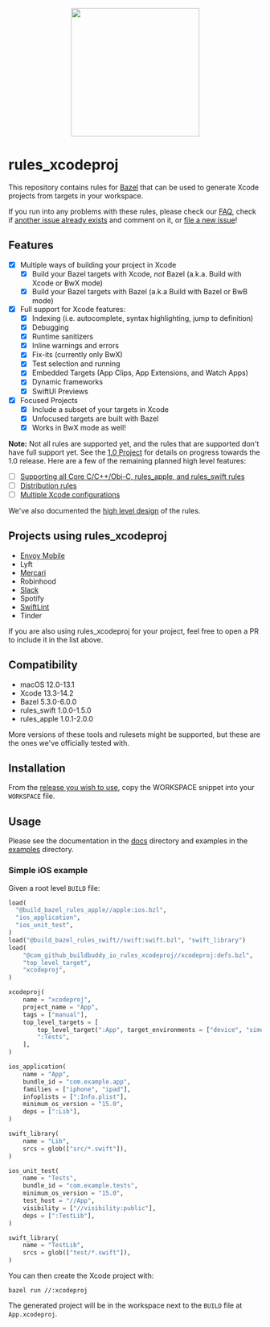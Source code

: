 <p align="center">
  <img src="https://user-images.githubusercontent.com/158658/161647598-223361dc-030d-431a-b4fe-d92592ed5530.png" height="255">
</p>

# rules_xcodeproj

This repository contains rules for [Bazel](https://bazel.build) that can be
used to generate Xcode projects from targets in your workspace.

If you run into any problems with these rules, please check our
[FAQ](/docs/faq.md), check if [another issue already exists][issues] and comment
on it, or [file a new issue][file-an-issue]!

[issues]: https://github.com/buildbuddy-io/rules_xcodeproj/issues
[file-an-issue]: https://github.com/buildbuddy-io/rules_xcodeproj/issues/new/choose

## Features

- [x] Multiple ways of building your project in Xcode
  - [x] Build your Bazel targets with Xcode, _not_ Bazel
    (a.k.a. Build with Xcode or BwX mode)
  - [x] Build your Bazel targets with Bazel (a.k.a Build with Bazel or BwB mode)
- [x] Full support for Xcode features:
  - [x] Indexing (i.e. autocomplete, syntax highlighting, jump to
    definition)
  - [x] Debugging
  - [x] Runtime sanitizers
  - [x] Inline warnings and errors
  - [x] Fix-its (currently only BwX)
  - [x] Test selection and running
  - [x] Embedded Targets (App Clips, App Extensions, and Watch Apps)
  - [X] Dynamic frameworks
  - [x] SwiftUI Previews
- [x] Focused Projects
  - [x] Include a subset of your targets in Xcode
  - [x] Unfocused targets are built with Bazel
  - [x] Works in BwX mode as well!

**Note:** Not all rules are supported yet, and the rules that are supported
don't have full support yet. See the
[1.0 Project](https://github.com/orgs/buildbuddy-io/projects/2/views/3)
for details on progress towards the 1.0 release. Here are a few of the remaining
planned high level features:

- [ ] [Supporting all Core C/C++/Obj-C, rules_apple, and rules_swift rules](https://github.com/buildbuddy-io/rules_xcodeproj/milestone/4)
- [ ] [Distribution rules](https://github.com/buildbuddy-io/rules_xcodeproj/milestone/18)
- [ ] [Multiple Xcode configurations](https://github.com/buildbuddy-io/rules_xcodeproj/milestone/17)

We've also documented the [high level design](/docs/design/high-level.md) of the
rules.

## Projects using rules_xcodeproj

- [Envoy Mobile](https://github.com/envoyproxy/envoy-mobile)
- Lyft
- [Mercari](https://engineering.mercari.com/blog/entry/20221215-16cdd59909/)
- Robinhood
- [Slack](https://www.youtube.com/watch?v=wy3Q38VJ5uQ)
- Spotify
- [SwiftLint](https://github.com/realm/SwiftLint)
- Tinder

If you are also using rules_xcodeproj for your project, feel free to open a PR
to include it in the list above.

## Compatibility

- macOS 12.0-13.1
- Xcode 13.3-14.2
- Bazel 5.3.0-6.0.0
- rules_swift 1.0.0-1.5.0
- rules_apple 1.0.1-2.0.0

More versions of these tools and rulesets might be supported, but these are the
ones we've officially tested with.

## Installation

From the
[release you wish to use](https://github.com/buildbuddy-io/rules_xcodeproj/releases),
copy the WORKSPACE snippet into your `WORKSPACE` file.

## Usage

Please see the documentation in the [docs](docs/README.md) directory and
examples in the [examples](examples/README.md) directory.

### Simple iOS example

Given a root level `BUILD` file:
```python
load(
  "@build_bazel_rules_apple//apple:ios.bzl",
  "ios_application",
  "ios_unit_test",
)
load("@build_bazel_rules_swift//swift:swift.bzl", "swift_library")
load(
    "@com_github_buildbuddy_io_rules_xcodeproj//xcodeproj:defs.bzl",
    "top_level_target",
    "xcodeproj",
)

xcodeproj(
    name = "xcodeproj",
    project_name = "App",
    tags = ["manual"],
    top_level_targets = [
        top_level_target(":App", target_environments = ["device", "simulator"]),
        ":Tests",
    ],
)

ios_application(
    name = "App",
    bundle_id = "com.example.app",
    families = ["iphone", "ipad"],
    infoplists = [":Info.plist"],
    minimum_os_version = "15.0",
    deps = [":Lib"],
)

swift_library(
    name = "Lib",
    srcs = glob(["src/*.swift"]),
)

ios_unit_test(
    name = "Tests",
    bundle_id = "com.example.tests",
    minimum_os_version = "15.0",
    test_host = "//App",
    visibility = ["//visibility:public"],
    deps = [":TestLib"],
)

swift_library(
    name = "TestLib",
    srcs = glob(["test/*.swift"]),
)
```

You can then create the Xcode project with:

```shell
bazel run //:xcodeproj
```

The generated project will be in the workspace next to the `BUILD` file at
`App.xcodeproj`.
